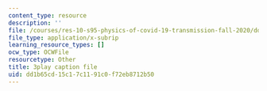 ```yaml
---
content_type: resource
description: ''
file: /courses/res-10-s95-physics-of-covid-19-transmission-fall-2020/dd1b65cd15c17c1191c0f72eb8712b50_nyuKHTzr6xA.srt
file_type: application/x-subrip
learning_resource_types: []
ocw_type: OCWFile
resourcetype: Other
title: 3play caption file
uid: dd1b65cd-15c1-7c11-91c0-f72eb8712b50
---
```

